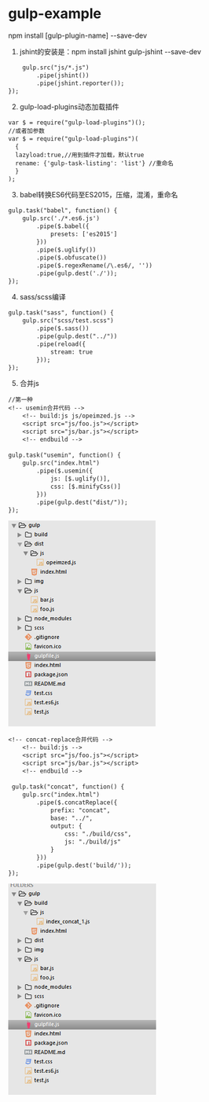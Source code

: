 # gulp-example
npm install [gulp-plugin-name] --save-dev

1. jshint的安装是：npm install jshint gulp-jshint --save-dev
```gulp.task("jsHint", function() {
    gulp.src("js/*.js")
        .pipe(jshint())
        .pipe(jshint.reporter());
});
```
2. gulp-load-plugins动态加载插件
```
var $ = require("gulp-load-plugins")();  
//或者加参数
var $ = require("gulp-load-plugins")(
  {
  lazyload:true,//用到插件才加载，默认true
  rename: {'gulp-task-listing': 'list'} //重命名
  }
);  
```
3. babel转换ES6代码至ES2015，压缩，混淆，重命名
```
gulp.task("babel", function() {
    gulp.src('./*.es6.js')
        .pipe($.babel({
            presets: ['es2015']
        }))
        .pipe($.uglify())
        .pipe($.obfuscate())
        .pipe($.regexRename(/\.es6/, ''))
        .pipe(gulp.dest('./'));
});
```
4. sass/scss编译
```
gulp.task("sass", function() {
    gulp.src("scss/test.scss")
        .pipe($.sass())
        .pipe(gulp.dest("../"))
        .pipe(reload({
            stream: true
        }));
});
```
5. 合并js 
```
//第一种
<!-- usemin合并代码 -->
    <!-- build:js js/opeimzed.js -->
    <script src="js/foo.js"></script>
    <script src="js/bar.js"></script>
    <!-- endbuild -->
    
gulp.task("usemin", function() {
    gulp.src("index.html")
        .pipe($.usemin({
            js: [$.uglify()],
            css: [$.minifyCss()]
        }))
        .pipe(gulp.dest("dist/"));
});
```
![usemin.png](https://github.com/weixisheng/gulp-example/blob/master/img/usemin.png)
```
<!-- concat-replace合并代码 -->
    <!-- build:js -->
    <script src="js/foo.js"></script>
    <script src="js/bar.js"></script>
    <!-- endbuild -->
    
 gulp.task("concat", function() {
    gulp.src("index.html")
        .pipe($.concatReplace({
            prefix: "concat",
            base: "../",
            output: {
                css: "./build/css",
                js: "./build/js"
            }
        }))
        .pipe(gulp.dest('build/'));
});   
```
![concat.png](https://github.com/weixisheng/gulp-example/blob/master/img/concat.png)

